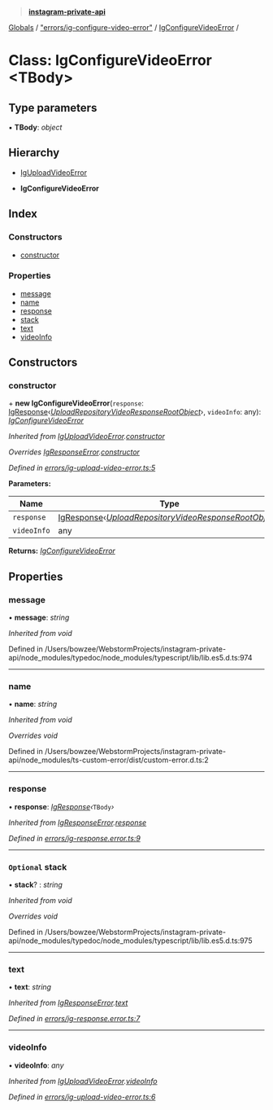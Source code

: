 > **[instagram-private-api](../README.md)**

[Globals](../README.md) / ["errors/ig-configure-video-error"](../modules/_errors_ig_configure_video_error_.md) / [IgConfigureVideoError](_errors_ig_configure_video_error_.igconfigurevideoerror.md) /

# Class: IgConfigureVideoError <**TBody**>

## Type parameters

▪ **TBody**: *object*

## Hierarchy

  * [IgUploadVideoError](_errors_ig_upload_video_error_.iguploadvideoerror.md)

  * **IgConfigureVideoError**

## Index

### Constructors

* [constructor](_errors_ig_configure_video_error_.igconfigurevideoerror.md#constructor)

### Properties

* [message](_errors_ig_configure_video_error_.igconfigurevideoerror.md#message)
* [name](_errors_ig_configure_video_error_.igconfigurevideoerror.md#name)
* [response](_errors_ig_configure_video_error_.igconfigurevideoerror.md#response)
* [stack](_errors_ig_configure_video_error_.igconfigurevideoerror.md#optional-stack)
* [text](_errors_ig_configure_video_error_.igconfigurevideoerror.md#text)
* [videoInfo](_errors_ig_configure_video_error_.igconfigurevideoerror.md#videoinfo)

## Constructors

###  constructor

\+ **new IgConfigureVideoError**(`response`: [IgResponse](../modules/_types_common_types_.md#igresponse)‹*[UploadRepositoryVideoResponseRootObject](../interfaces/_responses_upload_repository_video_response_.uploadrepositoryvideoresponserootobject.md)*›, `videoInfo`: any): *[IgConfigureVideoError](_errors_ig_configure_video_error_.igconfigurevideoerror.md)*

*Inherited from [IgUploadVideoError](_errors_ig_upload_video_error_.iguploadvideoerror.md).[constructor](_errors_ig_upload_video_error_.iguploadvideoerror.md#constructor)*

*Overrides [IgResponseError](_errors_ig_response_error_.igresponseerror.md).[constructor](_errors_ig_response_error_.igresponseerror.md#constructor)*

*Defined in [errors/ig-upload-video-error.ts:5](https://github.com/dilame/instagram-private-api/blob/173bc62/src/errors/ig-upload-video-error.ts#L5)*

**Parameters:**

Name | Type |
------ | ------ |
`response` | [IgResponse](../modules/_types_common_types_.md#igresponse)‹*[UploadRepositoryVideoResponseRootObject](../interfaces/_responses_upload_repository_video_response_.uploadrepositoryvideoresponserootobject.md)*› |
`videoInfo` | any |

**Returns:** *[IgConfigureVideoError](_errors_ig_configure_video_error_.igconfigurevideoerror.md)*

## Properties

###  message

• **message**: *string*

*Inherited from void*

Defined in /Users/bowzee/WebstormProjects/instagram-private-api/node_modules/typedoc/node_modules/typescript/lib/lib.es5.d.ts:974

___

###  name

• **name**: *string*

*Inherited from void*

*Overrides void*

Defined in /Users/bowzee/WebstormProjects/instagram-private-api/node_modules/ts-custom-error/dist/custom-error.d.ts:2

___

###  response

• **response**: *[IgResponse](../modules/_types_common_types_.md#igresponse)‹*`TBody`*›*

*Inherited from [IgResponseError](_errors_ig_response_error_.igresponseerror.md).[response](_errors_ig_response_error_.igresponseerror.md#response)*

*Defined in [errors/ig-response.error.ts:9](https://github.com/dilame/instagram-private-api/blob/173bc62/src/errors/ig-response.error.ts#L9)*

___

### `Optional` stack

• **stack**? : *string*

*Inherited from void*

*Overrides void*

Defined in /Users/bowzee/WebstormProjects/instagram-private-api/node_modules/typedoc/node_modules/typescript/lib/lib.es5.d.ts:975

___

###  text

• **text**: *string*

*Inherited from [IgResponseError](_errors_ig_response_error_.igresponseerror.md).[text](_errors_ig_response_error_.igresponseerror.md#text)*

*Defined in [errors/ig-response.error.ts:7](https://github.com/dilame/instagram-private-api/blob/173bc62/src/errors/ig-response.error.ts#L7)*

___

###  videoInfo

• **videoInfo**: *any*

*Inherited from [IgUploadVideoError](_errors_ig_upload_video_error_.iguploadvideoerror.md).[videoInfo](_errors_ig_upload_video_error_.iguploadvideoerror.md#videoinfo)*

*Defined in [errors/ig-upload-video-error.ts:6](https://github.com/dilame/instagram-private-api/blob/173bc62/src/errors/ig-upload-video-error.ts#L6)*